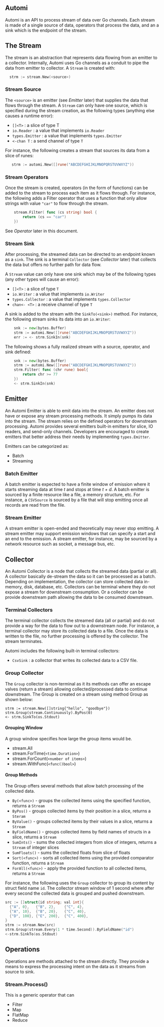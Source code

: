Automi
------

Automi is an API to process stream of data over Go channels. Each stream is made of a single source of data, operators that process the data, and an a sink which is the endpoint of the stream.

## The Stream
The stream is an abstraction that represents data flowing from an emitter to a collector.  Internally, Automi uses Go channels as a conduit to pipe the data from emitter to collector.  A `Stream` is created with:

```go
  strm := stream.New(<source>)
```
### Stream Source
The `<source>`  is an emitter (see *Emitter* later) that supplies the data that flows through the stream.  A `Stream` can only have one source, which is specified during the stream creation, as the following types (anything else causes a runtime error):

- `[]<T>` : a slice of type T
- `io.Reader` : a value that implements `io.Reader`
- `types.Emitter` : a value that implements `types.Emitter`
- `<-chan T` : a send channel of type `T`

For instance, the following creates a stream that sources its data from a slice of runes:
```go
   strm := automi.New([]rune("ABCDEFGHIJKLMNOPQRSTUVWXYZ"))
```
### Stream Operators
Once the stream is created, operators (in the form of functions) can be added to the stream to process each item as it flows through.  For instance, the following adds a Filter operator that uses a function that only allow strings with value `"car"` to flow through the stream. 

```go
    stream.Filter( func (cs string) bool {
        return (cs == "car")
    })
```
See *Operator* later in this document.

### Stream Sink
After processing, the streamed data can be directed to an endpoint known as a `sink`.  The sink is a terminal `Collector` (see *Collector* later) that collects the data but offers no further path for data flow.

A `Stream` value can only have one sink which may be of the following types (any other types will cause an error):
- `[]<T>` : a slice of type `T`
- `io.Writer` : a value that implements `io.Writer`
- `types.Collector` : a value that implements `types.Collector`
- `chan<- <T>` : a receive channel of type `T`

A sink is added to the stream with the `SinkTo(<sink>)` method.  For instance, the following stream sinks its data into an `io.Writer`:
```go
    snk := new(bytes.Buffer)
    strm := automi.New([]rune("ABCDEFGHIJKLMNOPQRSTUVWXYZ"))
    err := <- strm.SinkIn(snk)
```
The following shows a fully realized stream with a source, operator, and sink defined:

```go
    snk := new(bytes.Buffer)
    strm := automi.New([]rune("ABCDEFGHIJKLMNOPQRSTUVWXYZ"))
    strm.Filter( func (chr rune) bool{
        return chr >= 77
    })
    <- strm.SinkIn(snk)
```

## Emitter
An Automi Emitter is able to emit data into the stream.  An emitter does not have or expose any stream processing methods.  It simply pumps its data into the stream.  The stream relies on the defined operators for downstream processing.  Automi provides several emitters built-in emitters for slice, IO readers, and send-only channels.  Developers are encouraged to create emitters that better address their needs by implementing `types.Emitter`.

Emitters can be categorized as:

- Batch
- Streaming

### Batch Emitter
A batch emitter is expected to have a finite window of emission where it starts streaming data at time *t* and stops at time *t + d*.  A batch emitter is sourced by a finite resource like a file, a memory structure, etc. For instance, a `CSVSource` is sourced by a file that will stop emitting once all records are read from the file. 

### Stream Emitter
A stream emitter is open-ended and theoretically may never stop emitting.  A stream emitter may support emission windows that can specify a start and an end to the emission.  A stream emitter, for instance, may be sourced by a network resource such as socket, a message bus, etc.

## Collector
An Automi Collector is a node that collects the streamed data (partial or all).  A collector basically de-stream the data so it can be processed as a batch.  Depending on implementation, the collector can store collected data in-memory, disk, database, etc.  Collectors can be terminal where they do not expose a stream for downstream consumption. Or a collector can be provide downstream path allowing the data to be consumed downstream.

### Terminal Collectors
The terminal collector collects the streamed data (all or partial) and do not provide a way for the data to flow out to a downstream node.  For instance, a terminal collector may store its collected data to a file.  Once the data is written to the file, no further processing is offered by the collector.  The stream terminates.

Automi includes the following built-in terminal collectors:

- `CsvSink` : a collector that writes its collected data to a CSV file.

### Group Collector
The `Group` collector is non-terminal as it its methods can offer an escape valves (return a stream) allowing collected/processed data to continue downstream.  The Group is created on a stream using method Group as shown below:
```
strm := stream.New([]string{"hello", "goodbye"})
strm.Group(stream.Continuously).ByPos(0)
<- strm.SinkTo(os.Stdout)
```
#### Grouping Window
A group window specifies how large the group items would be.

- stream.All
- stream.ForTime(`<time.Duration>`)
- stream.ForCount(`<number of items>`)
- stream.WithFunc(`<func()bool>`)


#### Group Methods
The Group offers several methods that allow batch processing of the collected data.

  * `By(<func>)` - groups the collected items using the specified function, returns a `Stream`
  * `ByPos()`  - groups collected items by their position in a slice, returns a `Steram`
  * `ByValue()` - groups collected items by their values in a slice, returns a `Stream`
  * `ByFieldName()` - groups collected items by field names of structs in a slice, returns a `Stream`
  * `SumInts()` - sums the collected integers from slice of integers, returns a `Stream`  of integer slices
  * `SumFloats()` - sums the collected floats from slice of floats
  * `Sort(<func>)` - sorts all collected items using the provided comparator function, returns a `Stream`
  * `ForAll(<func>)` - apply the provided function to all collected items, returns a `Stream`

For instance, the following uses the `Group` collector to group its content by struct field name `id`.  The collector stream window of 1 second where after every second the collected data is grouped and pushed downstream.

```go
src := []struct{id string; val int}{
  {"A", 0},   {"B", 2},    {"C", 4},
  {"A", 10},  {"B", 20},   {"C", 40},
  {"D", 100}, {"E", 200},  {"C", 400},
}  
strm := stream.New(src)
strm.Group(stream.Every(1 * time.Second)).ByFieldName("id")
<-strm.SinkTo(os.Stdout)
```

## Operations
Operations are methods attached to the stream directly.  They provide a means to express the processing intent on the data as it streams from source to sink.

### Stream.Process()
This is a generic operator that can 
- Filter
- Map
- FlatMap
- Reduce
